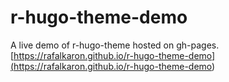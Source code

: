 # r-hugo-theme-demo

A live demo of r-hugo-theme hosted on gh-pages.  
[https://rafalkaron.github.io/r-hugo-theme-demo](<https://rafalkaron.github.io/r-hugo-theme-demo>)
